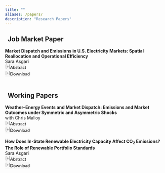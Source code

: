 ```yaml
---
title: ""
aliases: /papers/
description: "Research Papers"
---
```


<link rel="stylesheet" href="https://cdnjs.cloudflare.com/ajax/libs/font-awesome/6.0.0/css/all.min.css">

<style>
button.accordion {
  font:14px/1.5 Lato, "Helvetica Neue", Helvetica, Arial, sans-serif;
  cursor: pointer;
  padding: 0px;
  border: none;
  text-align: left;
  outline: none;
  font-size: 100%;
  transition: 0.3s;
  background-color: #f8f8f8;
}
button.accordion.active, button.accordion:hover {
  background-color: #f8f8f8;
}
button.accordion:after {
  content: " [+] ";
  font-size: 90%;
  color:#777;
  float: left;
  margin-left: 1px;
}
button.accordion.active:after {
  content: " [\2212] ";
}
div.panel {
  padding: 0 20px;
  margin-top: 5px;
  display: none;
  background-color: white;
  font-size: 100%;
}
div.panel.show {
  display: block !important;
}
</style>

<!-- ======================== -->
<!--   JOB MARKET PAPER       -->
<!-- ======================== -->

<h2><i class="fas fa-briefcase" style="color: #841617; margin-right: 8px;"></i>Job Market Paper</h2>

<p style="margin:0"> 
<a style="margin:0; font-size:100%; font-weight:bold">Market Dispatch and Emissions in U.S. Electricity Markets: Spatial Reallocation and Operational Efficiency</a>  
<br> Sara Asgari 
<br>
<button class="accordion">Abstract</button>
<div class="panel" style="background-color: #F1F1F1; color: #555; padding: 10px;">
<p>
This study evaluates the impact of market-based electricity dispatch on social welfare during the U.S. deregulation period from 1999 to 2012. By comparing the observed market dispatch against counterfactual least-cost and least-emissions regimes, we find that while markets yielded modest reductions in CO₂ and NOₓ damages via efficiency gains, they also triggered a sharp increase in SO₂ damages. This increase was driven by expanded trade and a shift toward cheaper coal generation. The net effect was an annual increase in environmental damages of $2–11 billion—a figure that far surpasses the documented $3–5 billion in private cost savings. These losses were concentrated in early-adopting, coal-reliant regions with a high proportion of merchant generators. Our results demonstrate that while deregulated markets improved private efficiency, they created even larger social costs by amplifying environmental externalities, highlighting an urgent need to align wholesale market rules with environmental goals.
</p>
</div>

<p style="margin:0"><button class="accordion">Download</button></p>
<div class="panel" style="background-color: #F1F1F1; color: #555; padding: 10px;">
<p>Coming soon</p>
</div>

<br>

<!-- ======================== -->
<!--   WORKING PAPERS         -->
<!-- ======================== -->

<h2><i class="fas fa-file-alt" style="color: #1976d2; margin-right: 8px;"></i>Working Papers</h2>

<p style="margin:0"> 
<a style="margin:0; font-size:100%; font-weight:bold">Weather–Energy Events and Market Dispatch: Emissions and Market Outcomes under Symmetric and Asymmetric Shocks</a>  
<br> with Chris Malloy 
<br>
<button class="accordion">Abstract</button>
<div class="panel" style="background-color: #F1F1F1; color: #555; padding: 10px;">
<p>
We propose a new empirical design to estimate when electricity transmission provides the greatest value, exploiting variation in extreme net-load events. As power systems integrate more renewables, the grid faces increasing stress from days with severe imbalances between demand and renewable supply. We hypothesize that the private cost-saving value of transmission is highly heterogeneous and is disproportionately driven by its ability to insure against asymmetric regional shocks—where one region has a deficit while another has a surplus—compared to symmetric ones. Using day-ahead market data from MISO and SPP, we calculate the daily value of transmission against a counterfactual autarky equilibrium. A key innovation is our use of exogenous day-ahead forecasts of load and renewables to define extreme events, ensuring identification is free of post-treatment bias. We then estimate a causal model relating these event types to transmission value. Our findings will quantify the extent to which transmission acts as regional insurance, providing crucial guidance for infrastructure policy and the efficient integration of renewables.
</p>
</div>

<p style="margin:0"><button class="accordion">Download</button></p>
<div class="panel" style="background-color: #F1F1F1; color: #555; padding: 10px;">
<p>Coming soon</p>
</div>

<br>

<p style="margin:0"> 
<a style="margin:0; font-size:100%; font-weight:bold">How Does In-State Renewable Electricity Capacity Affect CO<sub>2</sub> Emissions? The Role of Renewable Portfolio Standards</a>  
<br> Sara Asgari  
<br>
<button class="accordion">Abstract</button>
<div class="panel" style="background-color: #F1F1F1; color: #555; padding: 10px;">
<p>
State-level policies, particularly Renewable Portfolio Standards (RPS), have been a primary driver of renewable energy adoption in the United States. While crucial for decarbonization, the expansion of renewable infrastructure carries its own ecological footprint, raising questions about its net environmental benefits. This study investigates how heterogeneous RPS design features—specifically, the allowance of out-of-state Renewable Energy Credit (REC) trading and policy stringency—shape these outcomes. We find that states prioritizing in-state renewable capacity development successfully spur local infrastructure growth. However, this same focus impedes their ability to control emissions and reduce their carbon footprint effectively. These results illuminate a critical tension in clean energy policy, demonstrating that the design of an RPS creates a trade-off between fostering a local green industry and achieving cost-effective emissions reductions.
</p>
</div>

<p style="margin:0"><button class="accordion">Download</button></p>
<div class="panel" style="background-color: #F1F1F1; color: #555; padding: 10px;">
<p>Coming soon</p>
</div>

<br>

<script>
document.addEventListener("DOMContentLoaded", function() {
  var acc = document.getElementsByClassName("accordion");
  for (var i = 0; i < acc.length; i++) {
    acc[i].addEventListener("click", function() {
      this.classList.toggle("active");
      this.nextElementSibling.classList.toggle("show");
    });
  }
});
</script>

